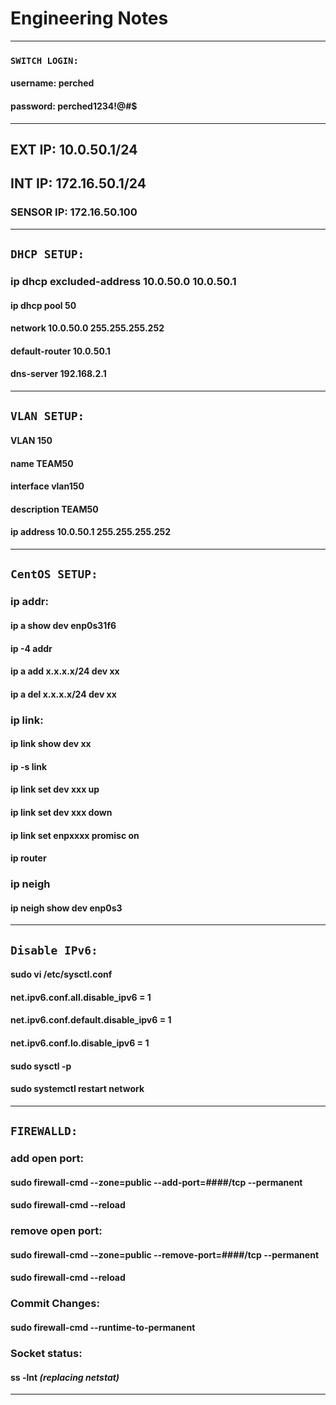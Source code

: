 # **Engineering Notes**
---
### `SWITCH LOGIN:`
#### username: perched
#### password: perched1234!@#$
---
## EXT IP: 10.0.50.1/24
## INT IP: 172.16.50.1/24

### SENSOR IP:  172.16.50.100
---
## `DHCP SETUP:`
### ip dhcp excluded-address 10.0.50.0 10.0.50.1
#### ip dhcp pool 50
#### network 10.0.50.0 255.255.255.252
#### default-router 10.0.50.1
#### dns-server 192.168.2.1
---
## `VLAN SETUP:`

#### VLAN 150
#### name TEAM50
#### interface vlan150
#### description TEAM50
#### ip address 10.0.50.1 255.255.255.252
---
## `CentOS SETUP:`

### ip addr:
#### ip a show dev enp0s31f6
#### ip -4 addr
#### ip a add x.x.x.x/24 dev xx
#### ip a del x.x.x.x/24 dev xx

### ip link:
#### ip link show dev xx
#### ip -s link
#### ip link set dev xxx up
#### ip link set dev xxx down
#### ip link set enpxxxx promisc on

#### ip router
### ip neigh
#### ip neigh show dev enp0s3
---
## `Disable IPv6:`

#### sudo vi /etc/sysctl.conf

#### net.ipv6.conf.all.disable_ipv6 = 1
#### net.ipv6.conf.default.disable_ipv6 = 1
#### net.ipv6.conf.lo.disable_ipv6 = 1
#### sudo sysctl -p
#### sudo systemctl restart network

---
## `FIREWALLD:`
### add open port:
#### sudo firewall-cmd --zone=public --add-port=####/tcp --permanent
#### sudo firewall-cmd --reload
### remove open port:
#### sudo firewall-cmd --zone=public --remove-port=####/tcp --permanent
#### sudo firewall-cmd --reload

### Commit Changes:
#### sudo firewall-cmd --runtime-to-permanent

### Socket status:
#### **ss -lnt**  *(replacing netstat)*
---
